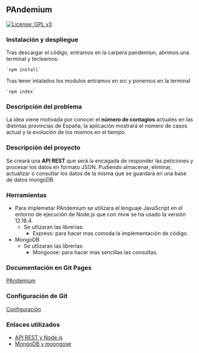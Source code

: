 
## PAndemium
[![License: GPL v3](https://img.shields.io/badge/License-GPLv3-blue.svg)](https://www.gnu.org/licenses/gpl-3.0)

### Instalación y despliegue

Tras descargar el código, entramos en la carpera pandemiun, abrimos una terminal y tecleamos:

	`npm install`

Tras tener intalados los modulos entramos en src y ponemos en la terminal

	`npm index`

### Descripción del problema
La idea viene motivada por conocer el **número de contagios** actuales en las distintas
provincias de España, la aplicación mostrará el número de casos actual y la evolución de los
mismos en el tiempo.

### Descripción del proyecto
Se creará una **API REST** que será la encagada de responder las peticiones y procesar los datos en formato JSON. Pudiendo almacenar, eliminar, actualizar o consultar los datos de la misma que se guardará en una base de datos mongoDB.

### Herramientas
- Para implemetar PAndemium se utilizara el lenguaje JavaScript en el entorno de ejecución de Node.js que con mvw se ha usado la versión 12.18.4.
	- Se utlizaran las librerías:
		* Express: para hacer mas comoda la implementación de código.
- MongoDB
	- Se utlizaran las librerías:
		* Mongoose: para hacer mas sencillas las consultas.

### Documentación en Git Pages
[PAndemium](https://danielruizmed.github.io/PAndemium/)

### Configuración de Git
[Configuración](https://github.com/DanielRuizMed/PAndemium/blob/master/docs/config.md)

### Enlaces utilizados
- [API REST y Node.js](https://www.youtube.com/watch?v=bK3AJfs7qNY)
- [MongoDB y moongose](https://www.youtube.com/watch?v=-bI0diefasA)
